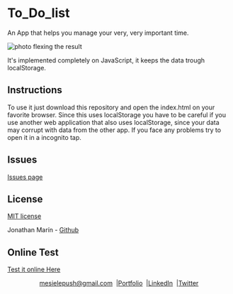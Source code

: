 # To_Do_list
 An App that helps you manage your very, very important time.

 ![photo flexing the result](https://i.imgur.com/01sVoFq.png)

It's implemented completely on JavaScript, it keeps the data trough localStorage.  

## Instructions

To use it just download this repository and open the index.html on your favorite browser. Since this uses localStorage you have to be careful if you use another web application that also uses localStorage, since your data may corrupt with data from the other app. If you face any problems try to open it in a incognito tap.
## Issues
[Issues page](https://github.com/mesielepush/Js_tictactoe/issues)  

## License
[MIT license](https://en.wikipedia.org/wiki/MIT_License)  

Jonathan Marín - [Github](https://github.com/mesielepush)  
## Online Test
[Test it online Here](https://mesielepush.github.io/ToDoList-Online/)

<p align="center" style="display: flex; justify-content: center; align-items: center;">
    <a target="_blank" href="https://mail.google.com/mail/?view=cm&fs=1&tf=1&to=mesielepush@gmail.com">
      mesielepush@gmail.com
    </a> &nbsp; |
    <a target="_blank" href="https://github.com/mesielepush?tab=repositories">
       Portfolio
    </a> &nbsp; |
    <a target="_blank" href="https://www.linkedin.com/in/jonathan-nava-mar%C3%ADn-94659318b/">
      LinkedIn
    </a> &nbsp; |
    <a target="_blank" href="">
      Twitter
    </a>
</p>
